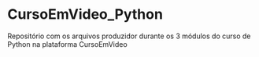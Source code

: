 # CursoEmVideo_Python

Repositório com os arquivos produzidor durante os 3 módulos do curso de Python na plataforma CursoEmVideo
